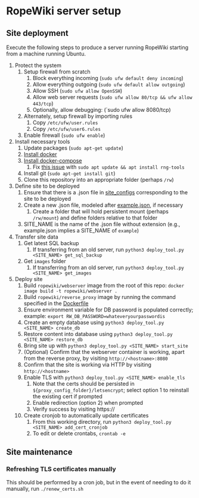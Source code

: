 # RopeWiki server setup

## Site deployment
Execute the following steps to produce a server running RopeWiki starting from a machine running Ubuntu.

1. Protect the system
    1. Setup firewall from scratch
        1. Block everything incoming (`sudo ufw default deny incoming`)
        1. Allow everything outgoing (`sudo ufw default allow outgoing`)
        1. Allow SSH (`sudo ufw allow OpenSSH`)
        1. Allow web server requests (`sudo ufw allow 80/tcp && ufw allow 443/tcp`)
        1. Optionally, allow debugging: (`sudo ufw allow 8080/tcp)
    1. Alternately, setup firewall by importing rules
        1. Copy `/etc/ufw/user.rules`
        1. Copy `/etc/ufw/user6.rules`
    1. Enable firewall (`sudo ufw enable`)
1. Install necessary tools
    1. Update packages (`sudo apt-get update`)
    1. [Install docker](https://docs.docker.com/engine/install/ubuntu/#install-using-the-repository)
    1. [Install docker-compose](https://docs.docker.com/compose/install/#install-compose-on-linux-systems)
        1. Fix [this issue](https://github.com/docker/compose/issues/6931) with `sudo apt update && apt install rng-tools`
    1. Install git (`sudo apt-get install git`)
    1. Clone this repository into an appropriate folder (perhaps `/rw`)
1. Define site to be deployed
    1. Ensure that there is a .json file in [site_configs](site_configs) corresponding to the site to be deployed
    1. Create a new .json file, modeled after [example.json](site_configs/example.json), if necessary
        1. Create a folder that will hold persistent mount (perhaps `/rw/mount`) and define folders relative to that folder
    1. SITE_NAME is the name of the .json file without extension (e.g., example.json implies a SITE_NAME of `example`)
1. Transfer site data
    1. Get latest SQL backup
        1. If transferring from an old server, run `python3 deploy_tool.py <SITE_NAME> get_sql_backup`
    1. Get `images` folder
        1. If transferring from an old server, run `python3 deploy_tool.py <SITE_NAME> get_images`
1. Deploy site
    1. Build `ropewiki/webserver` image from the root of this repo: `docker image build -t ropewiki/webserver .`
    1. Build `ropewiki/reverse_proxy` image by running the command specified in the [Dockerfile](reverse_proxy/Dockerfile)
    1. Ensure environment variable for DB password is populated correctly; example: `export RW_DB_PASSWORD=whateveryourpasswordis`
    1. Create an empty database using `python3 deploy_tool.py <SITE_NAME> create_db`
    1. Restore content into database using `python3 deploy_tool.py <SITE_NAME> restore_db`
    1. Bring site up with `python3 deploy_tool.py <SITE_NAME> start_site`
    1. (Optional) Confirm that the webserver container is working, apart from the reverse proxy, by visiting `http://<hostname>:8080`
    1. Confirm that the site is working via HTTP by visiting `http://<hostname>`
    1. Enable TLS with `python3 deploy_tool.py <SITE_NAME> enable_tls`
        1. Note that the certs should be persisted in `${proxy_config_folder}/letsencrypt`; select option 1 to reinstall the existing cert if prompted
        1. Enable redirection (option 2) when prompted
        1. Verify success by visiting https://<hostname>
    1. Create cronjob to automatically update certificates
        1. From this working directory, run `python3 deploy_tool.py <SITE_NAME> add_cert_cronjob`
        1. To edit or delete crontabs, `crontab -e`

## Site maintenance
### Refreshing TLS certificates manually
This should be performed by a cron job, but in the event of needing to do it
manually, run `./renew_certs.sh`
